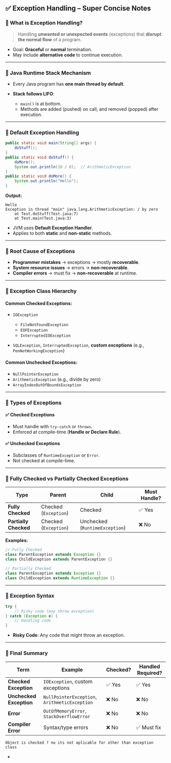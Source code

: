 
## ✅ Exception Handling – Super Concise Notes

### 🔹 What is Exception Handling?

> Handling **unwanted or unexpected events** (exceptions) that **disrupt the normal flow** of a program.

* Goal: **Graceful** or **normal** termination.
* May include **alternative code** to continue execution.

---

### 🔹 Java Runtime Stack Mechanism

* Every Java program has **one main thread by default**.
* **Stack follows LIFO**:

  * `main()` is at bottom.
  * Methods are added (pushed) on call, and removed (popped) after execution.

---

### 🔹 Default Exception Handling

```java
public static void main(String[] args) {
    doStuff();
}
public static void doStuff() {
    doMore();
    System.out.println(10 / 0);  // ArithmeticException
}
public static void doMore() {
    System.out.println("Hello");
}
```

**Output:**

```
Hello
Exception in thread "main" java.lang.ArithmeticException: / by zero
	at Test.doStuff(Test.java:7)
	at Test.main(Test.java:3)
```

* JVM uses **Default Exception Handler**.
* Applies to both **static** and **non-static** methods.

---

### 🔹 Root Cause of Exceptions

* **Programmer mistakes** → exceptions → mostly **recoverable**.
* **System resource issues** → errors → **non-recoverable**.
* **Compiler errors** → must fix → **non-recoverable** at runtime.

---

### 🔹 Exception Class Hierarchy

[](!Java-Core/Exception_class.png)
#### Common Checked Exceptions:

* `IOException`

  * `FileNotFoundException`
  * `EOFException`
  * `InterruptedIOException`
* `SQLException`, `InterruptedException`, **custom exceptions**
  (e.g., `PenNotWorkingException`)

#### Common Unchecked Exceptions:

* `NullPointerException`
* `ArithmeticException` (e.g., divide by zero)
* `ArrayIndexOutOfBoundsException`

---

### 🔹 Types of Exceptions

#### ✅ **Checked Exceptions**

* Must handle with `try-catch` or `throws`.
* Enforced at compile-time (**Handle or Declare Rule**).

#### ✅ **Unchecked Exceptions**

* Subclasses of `RuntimeException` or `Error`.
* Not checked at compile-time.

---

### 🔹 Fully Checked vs Partially Checked Exceptions

| Type                  | Parent                | Child                          | Must Handle? |
| --------------------- | --------------------- | ------------------------------ | ------------ |
| **Fully Checked**     | Checked (`Exception`) | Checked                        | ✅ Yes        |
| **Partially Checked** | Checked (`Exception`) | Unchecked (`RuntimeException`) | ❌ No         |

**Examples:**

```java
// Fully Checked
class ParentException extends Exception {}
class ChildException extends ParentException {}

// Partially Checked
class ParentException extends Exception {}
class ChildException extends RuntimeException {}
```

---

### 🔹 Exception Syntax

```java
try {
    // Risky code (may throw exception)
} catch (Exception e) {
    // Handling code
}
```

* **Risky Code**: Any code that might throw an exception.



---

### 🧠 Final Summary

| Term                    | Example                                       | Checked? | Handled Required? |
| ----------------------- | --------------------------------------------- | -------- | ----------------- |
| **Checked Exception**   | `IOException`, custom exceptions              | ✅ Yes    | ✅ Yes             |
| **Unchecked Exception** | `NullPointerException`, `ArithmeticException` | ❌ No     | ❌ No              |
| **Error**               | `OutOfMemoryError`, `StackOverflowError`      | ❌ No     | ❌ No              |
| **Compiler Error**      | Syntax/type errors                            | ❌ No     | ✅ Must fix        |

    Object is checked ? no its not aplicable for other than exception class
-
